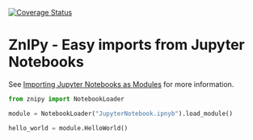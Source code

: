 [![Coverage Status](https://coveralls.io/repos/github/zincware/ZnIPy/badge.svg?branch=main)](https://coveralls.io/github/zincware/ZnIPy?branch=main)

# ZnIPy - Easy imports from Jupyter Notebooks

See [Importing Jupyter Notebooks as Modules](https://jupyter-notebook.readthedocs.io/en/stable/examples/Notebook/Importing%20Notebooks.html) for more information.

```python
from znipy import NotebookLoader

module = NotebookLoader("JupyterNotebook.ipnyb").load_module()

hello_world = module.HelloWorld()
```
